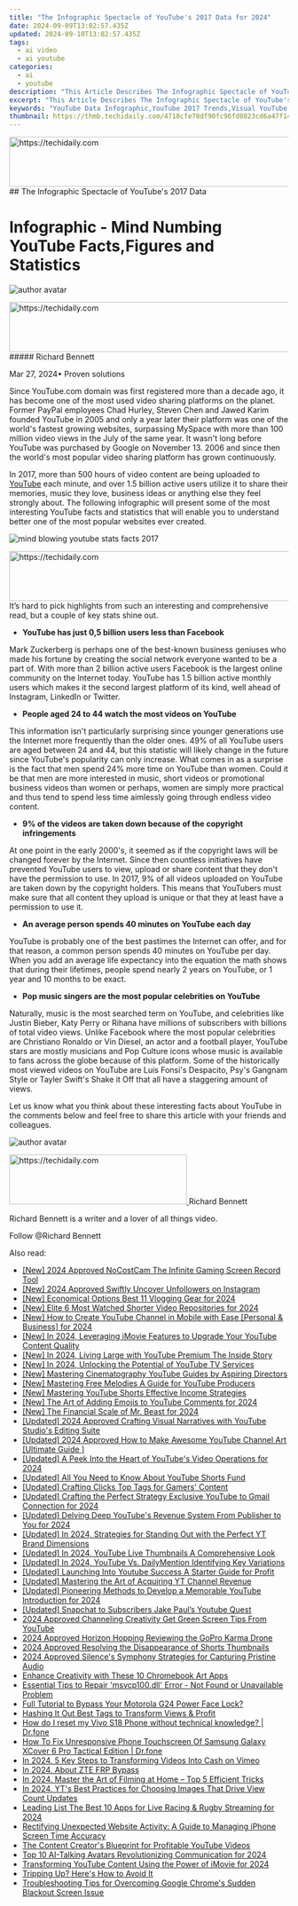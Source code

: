 ```yaml
---
title: "The Infographic Spectacle of YouTube's 2017 Data for 2024"
date: 2024-09-09T13:02:57.435Z
updated: 2024-09-10T13:02:57.435Z
tags:
  - ai video
  - ai youtube
categories:
  - ai
  - youtube
description: "This Article Describes The Infographic Spectacle of YouTube's 2017 Data for 2024"
excerpt: "This Article Describes The Infographic Spectacle of YouTube's 2017 Data for 2024"
keywords: "YouTube Data Infographic,YouTube 2017 Trends,Visual YouTube Data Insights,2017 YouTube Statistics,Infographics in YouTube Analysis,YouTube Viewership Breakdown,YouTube Data Visualization"
thumbnail: https://thmb.techidaily.com/4718cfe78df90fc96fd0823cd6a47f148478c5d534b3bf1b20e29d9f9fc07b91.jpg
---
```


<!-- affiliate ads begin -->
<a href="https://ephamedtechinc.pxf.io/c/5597632/2126493/26400" target="_top" id="2126493">
  <img src="//a.impactradius-go.com/display-ad/26400-2126493" border="0" alt="https://techidaily.com" width="640" height="90"/>
</a>
<img height="0" width="0" src="https://ephamedtechinc.pxf.io/i/5597632/2126493/26400" style="position:absolute;visibility:hidden;" border="0" />
<!-- affiliate ads end -->
## The Infographic Spectacle of YouTube's 2017 Data

# Infographic - Mind Numbing YouTube Facts,Figures and Statistics

![author avatar](https://images.wondershare.com/filmora/article-images/richard-bennett.jpg)

<!-- affiliate ads begin -->
<a href="https://appsumo.8odi.net/c/5597632/2118326/7443" target="_top" id="2118326">
  <img src="//a.impactradius-go.com/display-ad/7443-2118326" border="0" alt="https://techidaily.com" width="728" height="90"/>
</a>
<img height="0" width="0" src="https://appsumo.8odi.net/i/5597632/2118326/7443" style="position:absolute;visibility:hidden;" border="0" />
<!-- affiliate ads end -->
##### Richard Bennett

 Mar 27, 2024• Proven solutions

Since YouTube.com domain was first registered more than a decade ago, it has become one of the most used video sharing platforms on the planet. Former PayPal employees Chad Hurley, Steven Chen and Jawed Karim founded YouTube in 2005 and only a year later their platform was one of the world's fastest growing websites, surpassing MySpace with more than 100 million video views in the July of the same year. It wasn't long before YouTube was purchased by Google on November 13\. 2006 and since then the world's most popular video sharing platform has grown continuously.

In 2017, more than 500 hours of video content are being uploaded to [YouTube](https://tools.techidaily.com/wondershare/filmora/download/) each minute, and over 1.5 billion active users utilize it to share their memories, music they love, business ideas or anything else they feel strongly about. The following infographic will present some of the most interesting YouTube facts and statistics that will enable you to understand better one of the most popular websites ever created.

![mind blowing youtube stats facts 2017](https://filmora.wondershare.com/youtube-video-editing/mind-blowing-youtube-stats-facts-2017.jpg)

<!-- affiliate ads begin -->
<a href="https://aligracehair.sjv.io/c/5597632/2115921/19272" target="_top" id="2115921">
  <img src="//a.impactradius-go.com/display-ad/19272-2115921" border="0" alt="https://techidaily.com" width="728" height="90"/>
</a>
<img height="0" width="0" src="https://aligracehair.sjv.io/i/5597632/2115921/19272" style="position:absolute;visibility:hidden;" border="0" />
<!-- affiliate ads end -->
It’s hard to pick highlights from such an interesting and comprehensive read, but a couple of key stats shine out.

* **YouTube has just 0,5 billion users less than Facebook**

Mark Zuckerberg is perhaps one of the best-known business geniuses who made his fortune by creating the social network everyone wanted to be a part of. With more than 2 billion active users Facebook is the largest online community on the Internet today. YouTube has 1.5 billion active monthly users which makes it the second largest platform of its kind, well ahead of Instagram, LinkedIn or Twitter.

* **People aged 24 to 44 watch the most videos on YouTube**

This information isn't particularly surprising since younger generations use the Internet more frequently than the older ones. 49% of all YouTube users are aged between 24 and 44, but this statistic will likely change in the future since YouTube's popularity can only increase. What comes in as a surprise is the fact that men spend 24% more time on YouTube than women. Could it be that men are more interested in music, short videos or promotional business videos than women or perhaps, women are simply more practical and thus tend to spend less time aimlessly going through endless video content.

* **9% of the videos are taken down because of the copyright infringements**

At one point in the early 2000's, it seemed as if the copyright laws will be changed forever by the Internet. Since then countless initiatives have prevented YouTube users to view, upload or share content that they don't have the permission to use. In 2017, 9% of all videos uploaded on YouTube are taken down by the copyright holders. This means that YouTubers must make sure that all content they upload is unique or that they at least have a permission to use it.

* **An average person spends 40 minutes on YouTube each day**

YouTube is probably one of the best pastimes the Internet can offer, and for that reason, a common person spends 40 minutes on YouTube per day. When you add an average life expectancy into the equation the math shows that during their lifetimes, people spend nearly 2 years on YouTube, or 1 year and 10 months to be exact.

* **Pop music singers are the most popular celebrities on YouTube**

Naturally, music is the most searched term on YouTube, and celebrities like Justin Bieber, Katy Perry or Rihana have millions of subscribers with billions of total video views. Unlike Facebook where the most popular celebrities are Christiano Ronaldo or Vin Diesel, an actor and a football player, YouTube stars are mostly musicians and Pop Culture icons whose music is available to fans across the globe because of this platform. Some of the historically most viewed videos on YouTube are Luis Fonsi's Despacito, Psy's Gangnam Style or Tayler Swift's Shake it Off that all have a staggering amount of views.

Let us know what you think about these interesting facts about YouTube in the comments below and feel free to share this article with your friends and colleagues.

![author avatar](https://images.wondershare.com/filmora/article-images/richard-bennett.jpg)

<!-- affiliate ads begin -->
<a href="https://bluettius.sjv.io/c/5597632/2139109/17108" target="_top" id="2139109">
  <img src="//a.impactradius-go.com/display-ad/17108-2139109" border="0" alt="https://techidaily.com" width="320" height="90"/>
</a>
<img height="0" width="0" src="https://bluettius.sjv.io/i/5597632/2139109/17108" style="position:absolute;visibility:hidden;" border="0" />
<!-- affiliate ads end -->
Richard Bennett

Richard Bennett is a writer and a lover of all things video.

Follow @Richard Bennett


<ins class="adsbygoogle"
     style="display:block"
     data-ad-format="autorelaxed"
     data-ad-client="ca-pub-7571918770474297"
     data-ad-slot="1223367746"></ins>



<ins class="adsbygoogle"
     style="display:block"
     data-ad-client="ca-pub-7571918770474297"
     data-ad-slot="8358498916"
     data-ad-format="auto"
     data-full-width-responsive="true"></ins>





<span class="atpl-alsoreadstyle">Also read:</span>
<div><ul>
<li><a href="https://visual-screen-recording.techidaily.com/new-2024-approved-nocostcam-the-infinite-gaming-screen-record-tool/"><u>[New] 2024 Approved NoCostCam The Infinite Gaming Screen Record Tool</u></a></li>
<li><a href="https://instagram-videos.techidaily.com/new-2024-approved-swiftly-uncover-unfollowers-on-instagram/"><u>[New] 2024 Approved Swiftly Uncover Unfollowers on Instagram</u></a></li>
<li><a href="https://youtube-webster.techidaily.com/conomical-options-best-11-vlogging-gear-for-2024/"><u>[New] Economical Options Best 11 Vlogging Gear for 2024</u></a></li>
<li><a href="https://youtube-webster.techidaily.com/lite-6-most-watched-shorter-video-repositories-for-2024/"><u>[New] Elite 6 Most Watched Shorter Video Repositories for 2024</u></a></li>
<li><a href="https://youtube-webster.techidaily.com/ow-to-create-youtube-channel-in-mobile-with-ease-personal-and-business-for-2024/"><u>[New] How to Create YouTube Channel in Mobile with Ease [Personal & Business] for 2024</u></a></li>
<li><a href="https://youtube-webster.techidaily.com/n-2024-leveraging-imovie-features-to-upgrade-your-youtube-content-quality/"><u>[New] In 2024, Leveraging iMovie Features to Upgrade Your YouTube Content Quality</u></a></li>
<li><a href="https://youtube-webster.techidaily.com/n-2024-living-large-with-youtube-premium-the-inside-story/"><u>[New] In 2024, Living Large with YouTube Premium The Inside Story</u></a></li>
<li><a href="https://youtube-webster.techidaily.com/n-2024-unlocking-the-potential-of-youtube-tv-services/"><u>[New] In 2024, Unlocking the Potential of YouTube TV Services</u></a></li>
<li><a href="https://youtube-webster.techidaily.com/astering-cinematography-youtube-guides-by-aspiring-directors/"><u>[New] Mastering Cinematography YouTube Guides by Aspiring Directors</u></a></li>
<li><a href="https://youtube-webster.techidaily.com/astering-free-melodies-a-guide-for-youtube-producers/"><u>[New] Mastering Free Melodies A Guide for YouTube Producers</u></a></li>
<li><a href="https://youtube-webster.techidaily.com/astering-youtube-shorts-effective-income-strategies/"><u>[New] Mastering YouTube Shorts Effective Income Strategies</u></a></li>
<li><a href="https://youtube-webster.techidaily.com/he-art-of-adding-emojis-to-youtube-comments-for-2024/"><u>[New] The Art of Adding Emojis to YouTube Comments for 2024</u></a></li>
<li><a href="https://youtube-webster.techidaily.com/he-financial-scale-of-mr-beast-for-2024/"><u>[New] The Financial Scale of Mr. Beast for 2024</u></a></li>
<li><a href="https://youtube-webster.techidaily.com/ed-2024-approved-crafting-visual-narratives-with-youtube-studios-editing-suite/"><u>[Updated] 2024 Approved Crafting Visual Narratives with YouTube Studio's Editing Suite</u></a></li>
<li><a href="https://youtube-webster.techidaily.com/ed-2024-approved-how-to-make-awesome-youtube-channel-art-ultimate-guide/"><u>[Updated] 2024 Approved How to Make Awesome YouTube Channel Art [Ultimate Guide ]</u></a></li>
<li><a href="https://youtube-webster.techidaily.com/ed-a-peek-into-the-heart-of-youtubes-video-operations-for-2024/"><u>[Updated] A Peek Into the Heart of YouTube's Video Operations for 2024</u></a></li>
<li><a href="https://youtube-webster.techidaily.com/ed-all-you-need-to-know-about-youtube-shorts-fund/"><u>[Updated] All You Need to Know About YouTube Shorts Fund</u></a></li>
<li><a href="https://youtube-videos.techidaily.com/updated-crafting-clicks-top-tags-for-gamers-content/"><u>[Updated] Crafting Clicks Top Tags for Gamers' Content</u></a></li>
<li><a href="https://youtube-webster.techidaily.com/ed-crafting-the-perfect-strategy-exclusive-youtube-to-gmail-connection-for-2024/"><u>[Updated] Crafting the Perfect Strategy Exclusive YouTube to Gmail Connection for 2024</u></a></li>
<li><a href="https://youtube-webster.techidaily.com/ed-delving-deep-youtubes-revenue-system-from-publisher-to-you-for-2024/"><u>[Updated] Delving Deep YouTube's Revenue System From Publisher to You for 2024</u></a></li>
<li><a href="https://youtube-webster.techidaily.com/ed-in-2024-strategies-for-standing-out-with-the-perfect-yt-brand-dimensions/"><u>[Updated] In 2024, Strategies for Standing Out with the Perfect YT Brand Dimensions</u></a></li>
<li><a href="https://youtube-webster.techidaily.com/ed-in-2024-youtube-live-thumbnails-a-comprehensive-look/"><u>[Updated] In 2024, YouTube Live Thumbnails A Comprehensive Look</u></a></li>
<li><a href="https://youtube-webster.techidaily.com/ed-in-2024-youtube-vs-dailymention-identifying-key-variations/"><u>[Updated] In 2024, YouTube Vs. DailyMention Identifying Key Variations</u></a></li>
<li><a href="https://youtube-webster.techidaily.com/ed-launching-into-youtube-success-a-starter-guide-for-profit/"><u>[Updated] Launching Into Youtube Success A Starter Guide for Profit</u></a></li>
<li><a href="https://youtube-webster.techidaily.com/ed-mastering-the-art-of-acquiring-yt-channel-revenue/"><u>[Updated] Mastering the Art of Acquiring YT Channel Revenue</u></a></li>
<li><a href="https://youtube-webster.techidaily.com/ed-pioneering-methods-to-develop-a-memorable-youtube-introduction-for-2024/"><u>[Updated] Pioneering Methods to Develop a Memorable YouTube Introduction for 2024</u></a></li>
<li><a href="https://youtube-webster.techidaily.com/ed-snapchat-to-subscribers-jake-pauls-youtube-quest/"><u>[Updated] Snapchat to Subscribers Jake Paul’s Youtube Quest</u></a></li>
<li><a href="https://youtube-clips.techidaily.com/2024-approved-channeling-creativity-get-green-screen-tips-from-youtube/"><u>2024 Approved Channeling Creativity Get Green Screen Tips From YouTube</u></a></li>
<li><a href="https://some-knowledge.techidaily.com/2024-approved-horizon-hopping-reviewing-the-gopro-karma-drone/"><u>2024 Approved Horizon Hopping Reviewing the GoPro Karma Drone</u></a></li>
<li><a href="https://youtube-webster.techidaily.com/approved-resolving-the-disappearance-of-shorts-thumbnails/"><u>2024 Approved Resolving the Disappearance of Shorts Thumbnails</u></a></li>
<li><a href="https://youtube-webster.techidaily.com/approved-silences-symphony-strategies-for-capturing-pristine-audio/"><u>2024 Approved Silence's Symphony Strategies for Capturing Pristine Audio</u></a></li>
<li><a href="https://extra-resources.techidaily.com/enhance-creativity-with-these-10-chromebook-art-apps/"><u>Enhance Creativity with These 10 Chromebook Art Apps</u></a></li>
<li><a href="https://tech-recovery.techidaily.com/essential-tips-to-repair-msvcp100dll-error-not-found-or-unavailable-problem/"><u>Essential Tips to Repair 'msvcp100.dll' Error - Not Found or Unavailable Problem</u></a></li>
<li><a href="https://easy-unlock-android.techidaily.com/full-tutorial-to-bypass-your-motorola-g24-power-face-lock-by-drfone-android/"><u>Full Tutorial to Bypass Your Motorola G24 Power Face Lock?</u></a></li>
<li><a href="https://youtube-webster.techidaily.com/ng-it-out-best-tags-to-transform-views-and-profit/"><u>Hashing It Out Best Tags to Transform Views & Profit</u></a></li>
<li><a href="https://techidaily.com/how-do-i-reset-my-vivo-s18-phone-without-technical-knowledge-drfone-by-drfone-reset-android-reset-android/"><u>How do I reset my Vivo S18 Phone without technical knowledge? | Dr.fone</u></a></li>
<li><a href="https://howto.techidaily.com/how-to-fix-unresponsive-phone-touchscreen-of-samsung-galaxy-xcover-6-pro-tactical-edition-drfone-by-drfone-fix-android-problems-fix-android-problems/"><u>How To Fix Unresponsive Phone Touchscreen Of Samsung Galaxy XCover 6 Pro Tactical Edition | Dr.fone</u></a></li>
<li><a href="https://vimeo-videos.techidaily.com/in-2024-5-key-steps-to-transforming-videos-into-cash-on-vimeo/"><u>In 2024, 5 Key Steps to Transforming Videos Into Cash on Vimeo</u></a></li>
<li><a href="https://bypass-frp.techidaily.com/in-2024-about-zte-frp-bypass-by-drfone-android/"><u>In 2024, About ZTE FRP Bypass</u></a></li>
<li><a href="https://extra-skills.techidaily.com/in-2024-master-the-art-of-filming-at-home-top-5-efficient-tricks/"><u>In 2024, Master the Art of Filming at Home – Top 5 Efficient Tricks</u></a></li>
<li><a href="https://youtube-webster.techidaily.com/24-yts-best-practices-for-choosing-images-that-drive-view-count-updates/"><u>In 2024, YT's Best Practices for Choosing Images That Drive View Count Updates</u></a></li>
<li><a href="https://extra-guidance.techidaily.com/leading-list-the-best-10-apps-for-live-racing-and-rugby-streaming-for-2024/"><u>Leading List The Best 10 Apps for Live Racing & Rugby Streaming for 2024</u></a></li>
<li><a href="https://fox-that.techidaily.com/rectifying-unexpected-website-activity-a-guide-to-managing-iphone-screen-time-accuracy/"><u>Rectifying Unexpected Website Activity: A Guide to Managing iPhone Screen Time Accuracy</u></a></li>
<li><a href="https://youtube-webster.techidaily.com/ontent-creators-blueprint-for-profitable-youtube-videos/"><u>The Content Creator's Blueprint for Profitable YouTube Videos</u></a></li>
<li><a href="https://ai-topics.techidaily.com/top-10-ai-talking-avatars-revolutionizing-communication-for-2024/"><u>Top 10 AI-Talking Avatars Revolutionizing Communication for 2024</u></a></li>
<li><a href="https://youtube-webster.techidaily.com/forming-youtube-content-using-the-power-of-imovie-for-2024/"><u>Transforming YouTube Content Using the Power of iMovie for 2024</u></a></li>
<li><a href="https://youtube-webster.techidaily.com/99586522-tripping-up-heres-how-to-avoid-it/"><u>Tripping Up? Here's How to Avoid It</u></a></li>
<li><a href="https://common-error.techidaily.com/troubleshooting-tips-for-overcoming-google-chromes-sudden-blackout-screen-issue/"><u>Troubleshooting Tips for Overcoming Google Chrome's Sudden Blackout Screen Issue</u></a></li>
</ul></div>
